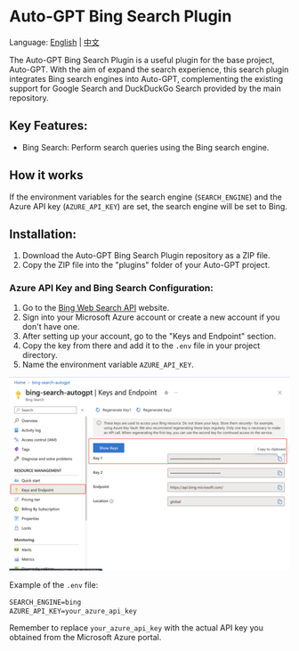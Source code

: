 # Auto-GPT Bing Search Plugin

Language: [English](https://github.com/Significant-Gravitas/Auto-GPT-Plugins/tree/master/src/autogpt_plugins/bing_search/README.md) | [中文](https://github.com/Significant-Gravitas/Auto-GPT-Plugins/tree/master/src/autogpt_plugins/bing_search/README.zh.md)

The Auto-GPT Bing Search Plugin is a useful plugin for the base project, Auto-GPT. With the aim of expand the search experience, this search plugin integrates Bing search engines into Auto-GPT, complementing the existing support for Google Search and DuckDuckGo Search provided by the main repository.

## Key Features:
- Bing Search: Perform search queries using the Bing search engine.

## How it works
If the environment variables for the search engine (`SEARCH_ENGINE`) and the Azure API key (`AZURE_API_KEY`) are set, the search engine will be set to Bing.

## Installation:
1. Download the Auto-GPT Bing Search Plugin repository as a ZIP file.
2. Copy the ZIP file into the "plugins" folder of your Auto-GPT project.

### Azure API Key and Bing Search Configuration:
1. Go to the [Bing Web Search API](https://www.microsoft.com/en-us/bing/apis/bing-web-search-api) website.
2. Sign into your Microsoft Azure account or create a new account if you don't have one.
3. After setting up your account, go to the "Keys and Endpoint" section.
4. Copy the key from there and add it to the `.env` file in your project directory.
5. Name the environment variable `AZURE_API_KEY`.

![Azure Key](./screenshots/azure_api.png)

Example of the `.env` file:
```
SEARCH_ENGINE=bing
AZURE_API_KEY=your_azure_api_key
```

Remember to replace `your_azure_api_key` with the actual API key you obtained from the Microsoft Azure portal.
